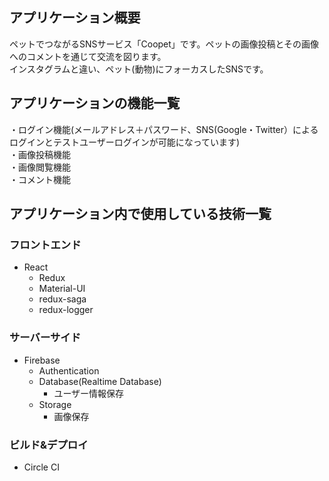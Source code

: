 ## アプリケーション概要
ペットでつながるSNSサービス「Coopet」です。ペットの画像投稿とその画像へのコメントを通じて交流を図ります。<br>
インスタグラムと違い、ペット(動物)にフォーカスしたSNSです。

## アプリケーションの機能一覧
・ログイン機能(メールアドレス＋パスワード、SNS(Google・Twitter）によるログインとテストユーザーログインが可能になっています)<br>
・画像投稿機能<br>
・画像閲覧機能<br>
・コメント機能<br>

## アプリケーション内で使用している技術一覧

### フロントエンド
- React
  * Redux
  * Material-UI
  * redux-saga
  * redux-logger
  
### サーバーサイド
- Firebase
  * Authentication
  * Database(Realtime Database)
    + ユーザー情報保存
  * Storage
    + 画像保存

### ビルド&デプロイ
- Circle CI
